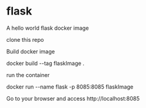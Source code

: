 # flask
A hello world flask docker image

clone this repo 

Build docker image

docker build --tag flaskImage .

run the container

docker run --name flask -p 8085:8085  flaskImage

Go to your browser and access http://localhost:8085



